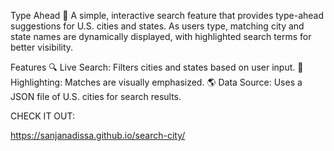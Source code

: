 Type Ahead 👀
A simple, interactive search feature that provides type-ahead suggestions for U.S. cities and states. As users type, matching city and state names are dynamically displayed, with highlighted search terms for better visibility.

Features
🔍 Live Search: Filters cities and states based on user input.
🎨 Highlighting: Matches are visually emphasized.
🌎 Data Source: Uses a JSON file of U.S. cities for search results.

CHECK IT OUT:

https://sanjanadissa.github.io/search-city/
